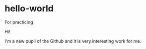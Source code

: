 # hello-world
For practicing

Hi!

I'm a new pupil of the Github and it is very interesting work for me.
